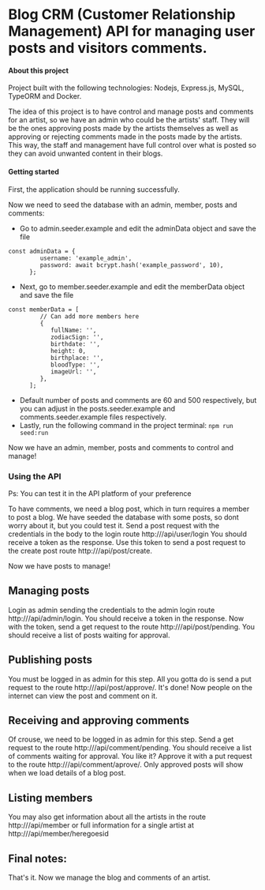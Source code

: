 # Blog CRM (Customer Relationship Management) API for managing user posts and visitors comments.

#### About this project
Project built with the following technologies: Nodejs, Express.js, MySQL, TypeORM and Docker.

The idea of this project is to have control and manage posts and comments for an artist, so we have an admin who could be the artists' staff. They will be the ones approving posts made by the artists themselves
as well as approving or rejecting comments made in the posts made by the artists.
This way, the staff and management have full control over what is posted so they can avoid unwanted content in their blogs.


#### Getting started
First, the application should be running successfully.

Now we need to seed the database with an admin, member, posts and comments:
- Go to admin.seeder.example and edit the adminData object and save the file
```
const adminData = {
         username: 'example_admin',
         password: await bcrypt.hash('example_password', 10),
      };
```
- Next, go to member.seeder.example and edit the memberData object and save the file
```
const memberData = [
         // Can add more members here
         {
            fullName: '',
            zodiacSign: '',
            birthdate: '',
            height: 0,
            birthplace: '',
            bloodType: '',
            imageUrl: '',
         },
      ];
```
- Default number of posts and comments are 60 and 500 respectively, but you can adjust in the posts.seeder.example and comments.seeder.example files respectively.
- Lastly, run the following command in the project terminal:
```npm run seed:run```

Now we have an admin, member, posts and comments to control and manage!


### Using the API

Ps: You can test it in the API platform of your preference

To have comments, we need a blog post, which in turn requires a member to post a blog. We have seeded the database with some posts, so dont worry about it, but you could test it.
Send a post request with the credentials in the body to the login route http://<your-host-goes-here>/api/user/login
You should receive a token as the response. Use this token to send a post request to the create post route http://<your-host-goes-here>/api/post/create.

Now we have posts to manage!

## Managing posts
Login as admin sending the credentials to the admin login route http://<your-host-goes-here>/api/admin/login. You should receive a token in the response.
Now with the token, send a get request to the route http://<your-host-goes-here>/api/post/pending. You should receive a list of posts waiting for approval.

## Publishing posts
You must be logged in as admin for this step.
All you gotta do is send a put request to the route http://<your-host-goes-here>/api/post/approve/<post-id-goes-here>. It's done! Now people on the internet can view the post and comment on it.

## Receiving and approving comments
Of crouse, we need to be logged in as admin for this step.
Send a get request to the route http://<your-host-goes-here>/api/comment/pending. You should receive a list of comments waiting for approval.
You like it? Approve it with a put request to the route http://<your-host-goes-here>/api/comment/aprove/<comment-id-goes-here>.
Only approved posts will show when we load details of a blog post.

## Listing members
You may also get information about all the artists in the route http://<your-host-goes-here>/api/member or full information for a single artist at http://<your-host-goes-here>/api/member/heregoesid



## Final notes:

That's it. Now we manage the blog and comments of an artist.
